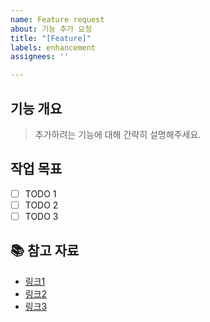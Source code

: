```yaml
---
name: Feature request
about: 기능 추가 요청
title: "[Feature]"
labels: enhancement
assignees: ''

---
```


## 기능 개요
> 추가하려는 기능에 대해 간략히 설명해주세요.

## 작업 목표
- [ ] TODO 1
- [ ] TODO 2
- [ ] TODO 3

## 📚 참고 자료
- [링크1](https://example.com)
- [링크2](https://example.com)
- [링크3](https://example.com)
